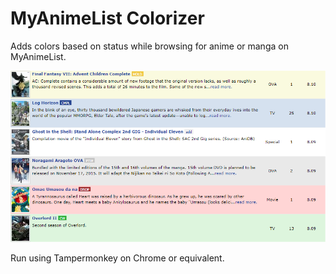 # MyAnimeList Colorizer

Adds colors based on status while browsing for anime or manga on MyAnimeList.

![Example](example.png)

Run using Tampermonkey on Chrome or equivalent.
